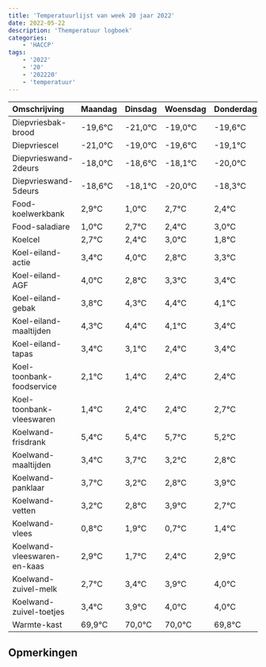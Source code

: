 ```yaml
---
title: 'Temperatuurlijst van week 20 jaar 2022'
date: 2022-05-22
description: 'Themperatuur logboek'
categories:
    - 'HACCP'
tags:
    - '2022'
    - '20'
    - '202220'
    - 'temperatuur'
---
```

|Omschrijving|Maandag|Dinsdag|Woensdag|Donderdag|Vrijdag|Zaterdag|Zondag|
|:---|:---|:---|:---|:---|:---|:---|:---|
|Diepvriesbak-brood|-19,6°C|-21,0°C|-19,0°C|-19,6°C|-19,1°C|-21,0°C|-19,3°C|
|Diepvriescel|-21,0°C|-19,0°C|-19,6°C|-19,1°C|-21,0°C|-19,3°C|-19,6°C|
|Diepvrieswand-2deurs|-18,0°C|-18,6°C|-18,1°C|-20,0°C|-18,3°C|-18,6°C|-18,0°C|
|Diepvrieswand-5deurs|-18,6°C|-18,1°C|-20,0°C|-18,3°C|-18,6°C|-18,0°C|-19,2°C|
|Food-koelwerkbank|2,9°C|1,0°C|2,7°C|2,4°C|3,0°C|1,8°C|2,3°C|
|Food-saladiare|1,0°C|2,7°C|2,4°C|3,0°C|1,8°C|2,3°C|2,4°C|
|Koelcel|2,7°C|2,4°C|3,0°C|1,8°C|2,3°C|2,4°C|2,1°C|
|Koel-eiland-actie|3,4°C|4,0°C|2,8°C|3,3°C|3,4°C|3,1°C|2,4°C|
|Koel-eiland-AGF|4,0°C|2,8°C|3,3°C|3,4°C|3,1°C|2,4°C|3,4°C|
|Koel-eiland-gebak|3,8°C|4,3°C|4,4°C|4,1°C|3,4°C|4,4°C|4,4°C|
|Koel-eiland-maaltijden|4,3°C|4,4°C|4,1°C|3,4°C|4,4°C|4,4°C|4,7°C|
|Koel-eiland-tapas|3,4°C|3,1°C|2,4°C|3,4°C|3,4°C|3,7°C|3,2°C|
|Koel-toonbank-foodservice|2,1°C|1,4°C|2,4°C|2,4°C|2,7°C|2,2°C|1,8°C|
|Koel-toonbank-vleeswaren|1,4°C|2,4°C|2,4°C|2,7°C|2,2°C|1,8°C|2,9°C|
|Koelwand-frisdrank|5,4°C|5,4°C|5,7°C|5,2°C|4,8°C|5,9°C|4,7°C|
|Koelwand-maaltijden|3,4°C|3,7°C|3,2°C|2,8°C|3,9°C|2,7°C|3,4°C|
|Koelwand-panklaar|3,7°C|3,2°C|2,8°C|3,9°C|2,7°C|3,4°C|3,9°C|
|Koelwand-vetten|3,2°C|2,8°C|3,9°C|2,7°C|3,4°C|3,9°C|4,0°C|
|Koelwand-vlees|0,8°C|1,9°C|0,7°C|1,4°C|1,9°C|2,0°C|2,0°C|
|Koelwand-vleeswaren-en-kaas|2,9°C|1,7°C|2,4°C|2,9°C|3,0°C|3,0°C|2,8°C|
|Koelwand-zuivel-melk|2,7°C|3,4°C|3,9°C|4,0°C|4,0°C|3,8°C|3,9°C|
|Koelwand-zuivel-toetjes|3,4°C|3,9°C|4,0°C|4,0°C|3,8°C|3,9°C|3,4°C|
|Warmte-kast|69,9°C|70,0°C|70,0°C|69,8°C|69,9°C|69,4°C|68,7°C|

## Opmerkingen


